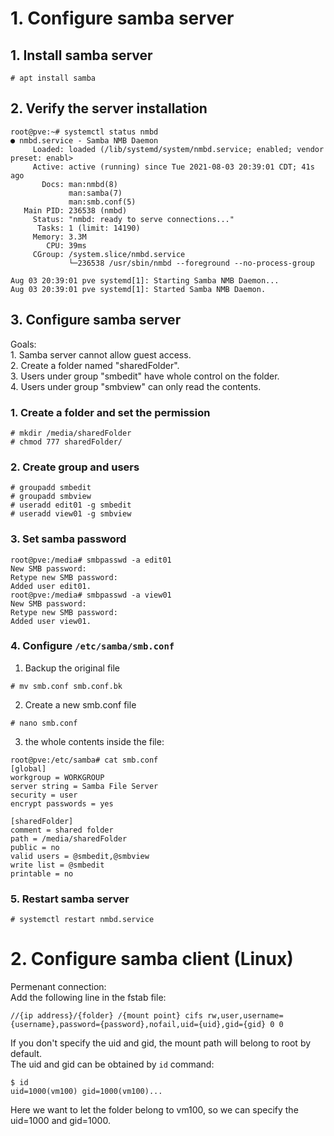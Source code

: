 # 1. Configure samba server
## 1. Install samba server
```
# apt install samba
```

## 2. Verify the server installation
```
root@pve:~# systemctl status nmbd
● nmbd.service - Samba NMB Daemon
     Loaded: loaded (/lib/systemd/system/nmbd.service; enabled; vendor preset: enabl>
     Active: active (running) since Tue 2021-08-03 20:39:01 CDT; 41s ago
       Docs: man:nmbd(8)
             man:samba(7)
             man:smb.conf(5)
   Main PID: 236538 (nmbd)
     Status: "nmbd: ready to serve connections..."
      Tasks: 1 (limit: 14190)
     Memory: 3.3M
        CPU: 39ms
     CGroup: /system.slice/nmbd.service
             └─236538 /usr/sbin/nmbd --foreground --no-process-group

Aug 03 20:39:01 pve systemd[1]: Starting Samba NMB Daemon...
Aug 03 20:39:01 pve systemd[1]: Started Samba NMB Daemon.
```

## 3. Configure samba server
Goals:  
    1. Samba server cannot allow guest access.  
    2. Create a folder named "sharedFolder".  
    3. Users under group "smbedit" have whole control on the folder.  
    4. Users under group "smbview" can only read the contents.  

### 1. Create a folder and set the permission  
```
# mkdir /media/sharedFolder
# chmod 777 sharedFolder/
```

### 2. Create group and users
```
# groupadd smbedit
# groupadd smbview
# useradd edit01 -g smbedit
# useradd view01 -g smbview
```

### 3. Set samba password
```
root@pve:/media# smbpasswd -a edit01
New SMB password:
Retype new SMB password:
Added user edit01.
root@pve:/media# smbpasswd -a view01
New SMB password:
Retype new SMB password:
Added user view01.
```

### 4. Configure `/etc/samba/smb.conf`
1. Backup the original file  
```
# mv smb.conf smb.conf.bk
```
2. Create a new smb.conf file  
```
# nano smb.conf
```
3. the whole contents inside the file:  
```
root@pve:/etc/samba# cat smb.conf
[global]
workgroup = WORKGROUP
server string = Samba File Server
security = user
encrypt passwords = yes

[sharedFolder]
comment = shared folder
path = /media/sharedFolder
public = no
valid users = @smbedit,@smbview
write list = @smbedit
printable = no
```

### 5. Restart samba server
```
# systemctl restart nmbd.service
```

# 2. Configure samba client (Linux)
Permenant connection:  
Add the following line in the fstab file:
```
//{ip address}/{folder} /{mount point} cifs rw,user,username={username},password={password},nofail,uid={uid},gid={gid} 0 0
```
If you don't specify the uid and gid, the mount path will belong to root by default.  
The uid and gid can be obtained by `id` command:  
```
$ id
uid=1000(vm100) gid=1000(vm100)...
```
Here we want to let the folder belong to vm100, so we can specify the uid=1000 and gid=1000.
